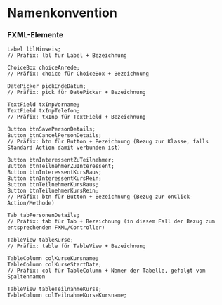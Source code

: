 Namenkonvention
===============
### FXML-Elemente

    Label lblHinweis;
    // Präfix: lbl für Label + Bezeichnung

    ChoiceBox choiceAnrede;
    // Präfix: choice für ChoiceBox + Bezeichnung
    
    DatePicker pickEndeDatum;
    // Präfix: pick für DatePicker + Bezeichnung
    
    TextField txInpVorname;
    TextField txInpTelefon;
    // Präfix: txInp für TextField + Bezeichnung
    
    Button btnSavePersonDetails;
    Button btnCancelPersonDetails;
    // Präfix: btn für Button + Bezeichnung (Bezug zur Klasse, falls Standard-Action damit verbunden ist)
    
    Button btnInteressentZuTeilnehmer;
    Button btnTeilnehmerZuInteressent;
    Button btnInteressentKursRaus;
    Button btnInteressentKursRein;
    Button btnTeilnehmerKursRaus;
    Button btnTeilnehmerKursRein;
    // Präfix: btn für Button + Bezeichnung (Bezug zur onClick-Action/Methode)
    
    Tab tabPersonenDetails;
    // Präfix: tab für Tab + Bezeichnung (in diesem Fall der Bezug zum entsprechenden FXML/Controller)
    
    TableView tableKurse;
    // Präfix: table für TableView + Bezeichnung
    
    TableColumn colKurseKursname;
    TableColumn colKurseStartDate;
    // Präfix: col für TableColumn + Namer der Tabelle, gefolgt vom Spaltennamen
    
    TableView tableTeilnahmeKurse;
    TableColumn colTeilnahmeKurseKursname;
    
    TableView tableInteresseKurse;
    TableColumn colInteresseKurseKursname;

### FXML-Actions

    // Beispiele:
    public void onClickResetSuchfeld(ActionEvent event) {
        txInpPersonSuche.clear();
        table.getItems();
    }
    void onClickAbbrechenKurs(ActionEvent actionEvent)
    void onClickSavePerson()
    void onClickAnzeigeAendernPerson(Person person)
    void onClickTeilnehmerZuInteressent(ActionEvent actionEvent)
    void onClickKursRausAusTeilnehmer(ActionEvent actionEvent)
    // Präfix: onClick + Bezeichnung (Beschreibende Benennung der Aktion)

    // Standards:

    onClickSaveFOO - Speichern + was wird gespeichert
    onClickCancelFOO - Abbrechen + was/wo wird abgebrochen
    onClickUpdateFOO - Speichern als Update bestehnder Daten + was wird upgedatet
    onClickResetFOO - Zurücksetzen + was zurückgesetzt wird, siehe Beispiel oben)